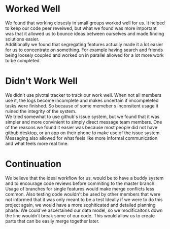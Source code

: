 # Worked Well
We found that working closesly in small groups worked well for us. It helped to keep our code peer reveiwed, but what we found was more important was that it allowed us to bounce ideas between ourselves and made finding solutions easier.  
Additionally we found that segregating features actually made it a lot easier for us to concentrate on something. For example having search and friends being loosely coupled and worked on in parallel allowed for a lot more work to be completed.  
# Didn't Work Well  
We didn't use pivotal tracker to track our work well. When not all members use it, the logs become incomplete and makes uncertain if imcompeleted tasks were finished. So because of some memeber s inconsitent usage it ruined the integrity of the system.  
We tried somewhat to use github's issue system, but we found that it was simpler and more convinient to simply direct message team members. One of the reasons we found it easier was because most people did not have github desktop, or an app on their phone to make use of the issue system. Messaging also allowed for what feels like more informal communication and what feels more real time.
# Continuation  
We believe that the ideal workflow for us, would be to have a buddy system and to encourage code reviews before commiting to the master branch. Usage of branches for single features would make merge conflicts less common. Also testing code wouldn't be used by other members that were not informed that it was only meant to be a test
Ideally if we were to do this project again, we would have a more sophiticated and detailed planning phase. We could've ascertained our data model, so we modificaitons down the line wouldn't break some of our code. This would allow us to create parts that can be easily merge together later.

